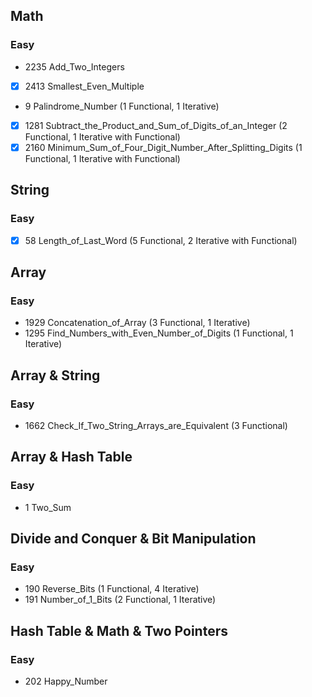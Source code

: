 ## Math
### Easy
- 2235 Add_Two_Integers
- [X] 2413 Smallest_Even_Multiple
- 9 Palindrome_Number (1 Functional, 1 Iterative)
- [X] 1281 Subtract_the_Product_and_Sum_of_Digits_of_an_Integer (2 Functional, 1 Iterative with Functional)
- [X] 2160 Minimum_Sum_of_Four_Digit_Number_After_Splitting_Digits (1 Functional, 1 Iterative with Functional)

## String
### Easy
- [X] 58 Length_of_Last_Word (5 Functional, 2 Iterative with Functional)

## Array
### Easy
- 1929 Concatenation_of_Array (3 Functional, 1 Iterative)
- 1295 Find_Numbers_with_Even_Number_of_Digits (1 Functional, 1 Iterative)

## Array & String
### Easy
- 1662 Check_If_Two_String_Arrays_are_Equivalent (3 Functional)

## Array & Hash Table
### Easy
- 1 Two_Sum

## Divide and Conquer & Bit Manipulation
### Easy
- 190 Reverse_Bits (1 Functional, 4 Iterative)
- 191 Number_of_1_Bits (2 Functional, 1 Iterative)

## Hash Table & Math & Two Pointers
### Easy
- 202 Happy_Number
